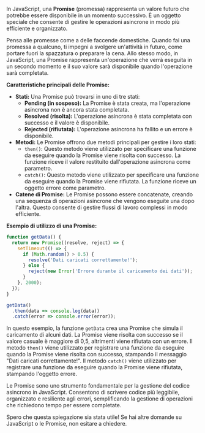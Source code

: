 In JavaScript, una **Promise** (promessa) rappresenta un valore futuro che potrebbe essere disponibile in un momento successivo. È un oggetto speciale che consente di gestire le operazioni asincrone in modo più efficiente e organizzato.

Pensa alle promesse come a delle faccende domestiche. Quando fai una promessa a qualcuno, ti impegni a svolgere un'attività in futuro, come portare fuori la spazzatura o preparare la cena. Allo stesso modo, in JavaScript, una Promise rappresenta un'operazione che verrà eseguita in un secondo momento e il suo valore sarà disponibile quando l'operazione sarà completata.

**Caratteristiche principali delle Promise:**

* **Stati:** Una Promise può trovarsi in uno di tre stati:
    * **Pending (in sospeso):** La Promise è stata creata, ma l'operazione asincrona non è ancora stata completata.
    * **Resolved (risolta):** L'operazione asincrona è stata completata con successo e il valore è disponibile.
    * **Rejected (rifiutata):** L'operazione asincrona ha fallito e un errore è disponibile.
* **Metodi:** Le Promise offrono due metodi principali per gestire i loro stati:
    * `then()`: Questo metodo viene utilizzato per specificare una funzione da eseguire quando la Promise viene risolta con successo. La funzione riceve il valore restituito dall'operazione asincrona come parametro.
    * `catch()`: Questo metodo viene utilizzato per specificare una funzione da eseguire quando la Promise viene rifiutata. La funzione riceve un oggetto errore come parametro.
* **Catene di Promise:** Le Promise possono essere concatenate, creando una sequenza di operazioni asincrone che vengono eseguite una dopo l'altra. Questo consente di gestire flussi di lavoro complessi in modo efficiente.

**Esempio di utilizzo di una Promise:**

```javascript
function getData() {
  return new Promise((resolve, reject) => {
    setTimeout(() => {
      if (Math.random() > 0.5) {
        resolve('Dati caricati correttamente!');
      } else {
        reject(new Error('Errore durante il caricamento dei dati'));
      }
    }, 2000);
  });
}

getData()
  .then(data => console.log(data))
  .catch(error => console.error(error));
```

In questo esempio, la funzione `getData` crea una Promise che simula il caricamento di alcuni dati. La Promise viene risolta con successo se il valore casuale è maggiore di 0,5, altrimenti viene rifiutata con un errore. Il metodo `then()` viene utilizzato per registrare una funzione da eseguire quando la Promise viene risolta con successo, stampando il messaggio "Dati caricati correttamente!". Il metodo `catch()` viene utilizzato per registrare una funzione da eseguire quando la Promise viene rifiutata, stampando l'oggetto errore.

Le Promise sono uno strumento fondamentale per la gestione del codice asincrono in JavaScript. Consentono di scrivere codice più leggibile, organizzato e resiliente agli errori, semplificando la gestione di operazioni che richiedono tempo per essere completate.


Spero che questa spiegazione sia stata utile! Se hai altre domande su JavaScript o le Promise, non esitare a chiedere.

